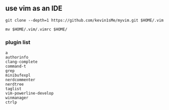 ## use vim as an IDE

```
git clone --depth=1 https://github.com/kevin1sMe/myvim.git $HOME/.vim

mv $HOME/.vim/.vimrc $HOME/
```

### plugin list

```
a
authorinfo
clang-complete
command-t
grep
minibufexpl
nerdcommenter
nerdtree
taglist
vim-powerline-develop
winmanager
ctrlp
```

